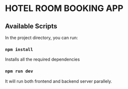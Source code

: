 # HOTEL ROOM BOOKING APP

## Available Scripts

In the project directory, you can run:

### `npm install`

Installs all the required dependencies

### `npm run dev`

It will run both frontend and backend server parallely.
